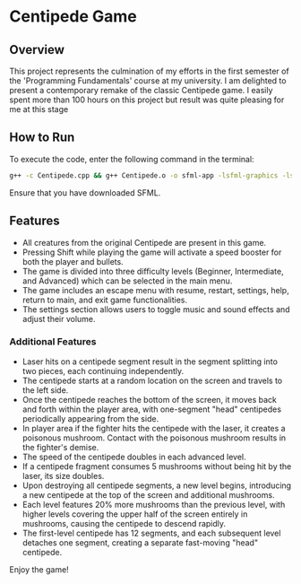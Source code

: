 # Centipede Game

## Overview

This project represents the culmination of my efforts in the first semester of the 'Programming Fundamentals' course at my university. I am delighted to present a contemporary remake of the classic Centipede game. I easily spent more than 100 hours on this project but result was quite pleasing for me at this stage

## How to Run

To execute the code, enter the following command in the terminal:

```bash
g++ -c Centipede.cpp && g++ Centipede.o -o sfml-app -lsfml-graphics -lsfml-audio -lsfml-window -lsfml-system && ./sfml-app
```

Ensure that you have downloaded SFML.

## Features

- All creatures from the original Centipede are present in this game.
- Pressing Shift while playing the game will activate a speed booster for both the player and bullets.
- The game is divided into three difficulty levels (Beginner, Intermediate, and Advanced) which can be selected in the main menu.
- The game includes an escape menu with resume, restart, settings, help, return to main, and exit game functionalities.
- The settings section allows users to toggle music and sound effects and adjust their volume.

### Additional Features

- Laser hits on a centipede segment result in the segment splitting into two pieces, each continuing independently.
- The centipede starts at a random location on the screen and travels to the left side.
- Once the centipede reaches the bottom of the screen, it moves back and forth within the player area, with one-segment "head" centipedes periodically appearing from the side.
- In player area if the fighter hits the centipede with the laser, it creates a poisonous mushroom. Contact with the poisonous mushroom results in the fighter's demise.
- The speed of the centipede doubles in each advanced level.
- If a centipede fragment consumes 5 mushrooms without being hit by the laser, its size doubles.
- Upon destroying all centipede segments, a new level begins, introducing a new centipede at the top of the screen and additional mushrooms.
- Each level features 20% more mushrooms than the previous level, with higher levels covering the upper half of the screen entirely in mushrooms, causing the centipede to descend rapidly.
- The first-level centipede has 12 segments, and each subsequent level detaches one segment, creating a separate fast-moving "head" centipede.

Enjoy the game!
